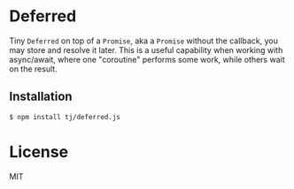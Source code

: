
# Deferred

Tiny `Deferred` on top of a `Promise`, aka a `Promise` without the callback,
you may store and resolve it later. This is a useful capability when working with async/await, where one "coroutine" performs some work, while others wait on the result.

## Installation

```
$ npm install tj/deferred.js
```

# License

MIT
